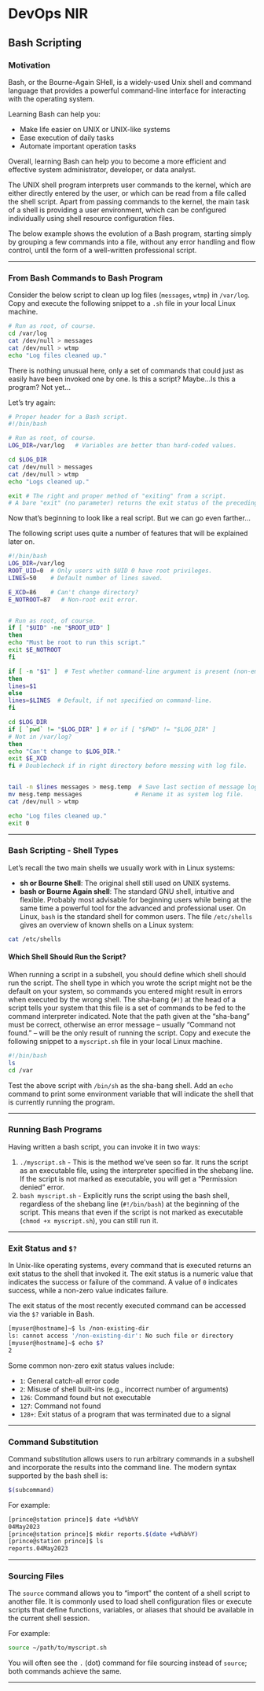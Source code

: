 # DevOps NIR

## Bash Scripting

### Motivation

Bash, or the Bourne-Again SHell, is a widely-used Unix shell and command language that provides a powerful command-line interface for interacting with the operating system.

Learning Bash can help you:

- Make life easier on UNIX or UNIX-like systems
- Ease execution of daily tasks
- Automate important operation tasks

Overall, learning Bash can help you to become a more efficient and effective system administrator, developer, or data analyst.

The UNIX shell program interprets user commands to the kernel, which are either directly entered by the user, or which can be read from a file called the shell script. Apart from passing commands to the kernel, the main task of a shell is providing a user environment, which can be configured individually using shell resource configuration files.

The below example shows the evolution of a Bash program, starting simply by grouping a few commands into a file, without any error handling and flow control, until the form of a well-written professional script.

---

### From Bash Commands to Bash Program

Consider the below script to clean up log files (`messages`, `wtmp`) in `/var/log`. Copy and execute the following snippet to a `.sh` file in your local Linux machine.

```bash
# Run as root, of course.
cd /var/log
cat /dev/null > messages
cat /dev/null > wtmp
echo "Log files cleaned up."
```

There is nothing unusual here, only a set of commands that could just as easily have been invoked one by one. Is this a script? Maybe…Is this a program? Not yet…

Let’s try again:

```bash
# Proper header for a Bash script.
#!/bin/bash

# Run as root, of course.
LOG_DIR=/var/log   # Variables are better than hard-coded values.

cd $LOG_DIR
cat /dev/null > messages
cat /dev/null > wtmp
echo "Logs cleaned up."

exit # The right and proper method of "exiting" from a script.
# A bare "exit" (no parameter) returns the exit status of the preceding command.
```

Now that’s beginning to look like a real script. But we can go even farther…

The following script uses quite a number of features that will be explained later on.

```bash
#!/bin/bash
LOG_DIR=/var/log
ROOT_UID=0 	# Only users with $UID 0 have root privileges.
LINES=50   	# Default number of lines saved.

E_XCD=86   	# Can't change directory?
E_NOTROOT=87   # Non-root exit error.


# Run as root, of course.
if [ "$UID" -ne "$ROOT_UID" ]
then
echo "Must be root to run this script."
exit $E_NOTROOT
fi

if [ -n "$1" ]  # Test whether command-line argument is present (non-empty).
then
lines=$1
else
lines=$LINES  # Default, if not specified on command-line.
fi

cd $LOG_DIR
if [ `pwd` != "$LOG_DIR" ] # or if [ "$PWD" != "$LOG_DIR" ]
# Not in /var/log?
then
echo "Can't change to $LOG_DIR."
exit $E_XCD
fi # Doublecheck if in right directory before messing with log file.


tail -n $lines messages > mesg.temp  # Save last section of message log file.
mv mesg.temp messages            	# Rename it as system log file.
cat /dev/null > wtmp

echo "Log files cleaned up."
exit 0
```

---

### Bash Scripting - Shell Types

Let’s recall the two main shells we usually work with in Linux systems:

- **sh or Bourne Shell**: The original shell still used on UNIX systems.
- **bash or Bourne Again shell**: The standard GNU shell, intuitive and flexible. Probably most advisable for beginning users while being at the same time a powerful tool for the advanced and professional user. On Linux, `bash` is the standard shell for common users. The file `/etc/shells` gives an overview of known shells on a Linux system:

```bash
cat /etc/shells
```

#### Which Shell Should Run the Script?

When running a script in a subshell, you should define which shell should run the script. The shell type in which you wrote the script might not be the default on your system, so commands you entered might result in errors when executed by the wrong shell. The sha-bang (`#!`) at the head of a script tells your system that this file is a set of commands to be fed to the command interpreter indicated. Note that the path given at the “sha-bang” must be correct, otherwise an error message – usually “Command not found.” – will be the only result of running the script. Copy and execute the following snippet to a `myscript.sh` file in your local Linux machine.

```bash
#!/bin/bash
ls
cd /var
```

Test the above script with `/bin/sh` as the sha-bang shell. Add an `echo` command to print some environment variable that will indicate the shell that is currently running the program.

---

### Running Bash Programs

Having written a bash script, you can invoke it in two ways:

1. `./myscript.sh` - This is the method we’ve seen so far. It runs the script as an executable file, using the interpreter specified in the shebang line. If the script is not marked as executable, you will get a “Permission denied” error.
2. `bash myscript.sh` - Explicitly runs the script using the bash shell, regardless of the shebang line (`#!/bin/bash`) at the beginning of the script. This means that even if the script is not marked as executable (`chmod +x myscript.sh`), you can still run it.

---

### Exit Status and `$?`

In Unix-like operating systems, every command that is executed returns an exit status to the shell that invoked it. The exit status is a numeric value that indicates the success or failure of the command. A value of `0` indicates success, while a non-zero value indicates failure.

The exit status of the most recently executed command can be accessed via the `$?` variable in Bash.

```bash
[myuser@hostname]~$ ls /non-existing-dir
ls: cannot access '/non-existing-dir': No such file or directory
[myuser@hostname]~$ echo $?
2
```

Some common non-zero exit status values include:

- `1`: General catch-all error code
- `2`: Misuse of shell built-ins (e.g., incorrect number of arguments)
- `126`: Command found but not executable
- `127`: Command not found
- `128+`: Exit status of a program that was terminated due to a signal

---

### Command Substitution

Command substitution allows users to run arbitrary commands in a subshell and incorporate the results into the command line. The modern syntax supported by the bash shell is:

```bash
$(subcommand)
```

For example:

```bash
[prince@station prince]$ date +%d%b%Y
04May2023
[prince@station prince]$ mkdir reports.$(date +%d%b%Y)
[prince@station prince]$ ls
reports.04May2023
```

---

### Sourcing Files

The `source` command allows you to “import” the content of a shell script to another file. It is commonly used to load shell configuration files or execute scripts that define functions, variables, or aliases that should be available in the current shell session.

For example:

```bash
source ~/path/to/myscript.sh
```

You will often see the `.` (dot) command for file sourcing instead of `source`; both commands achieve the same.

---